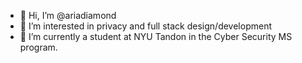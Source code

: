 - 👋 Hi, I’m @ariadiamond
- 👀 I’m interested in privacy and full stack design/development
- 🌱 I’m currently a student at NYU Tandon in the Cyber Security MS program.

<!---
ariadiamond/ariadiamond is a ✨ special ✨ repository because its `README.md` (this file) appears on your GitHub profile.
You can click the Preview link to take a look at your changes.
--->
